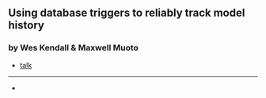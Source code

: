 ## Using database triggers to reliably track model history
### by Wes Kendall & Maxwell Muoto

- [talk](https://2023.djangocon.us/talks/using-database-triggers-to-reliably-track-model-history/)

---

- 